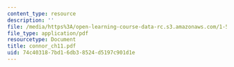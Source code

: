 ```yaml
---
content_type: resource
description: ''
file: /media/https%3A/open-learning-course-data-rc.s3.amazonaws.com/1-561-motion-based-design-fall-2003/74c403187bd16db38524d5197c901d1e_connor_ch11.pdf
file_type: application/pdf
resourcetype: Document
title: connor_ch11.pdf
uid: 74c40318-7bd1-6db3-8524-d5197c901d1e
---
```

